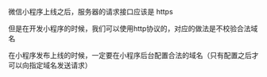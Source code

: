 微信小程序上线之后，服务器的请求接口应该是 https 

 

但是在开发小程序的时候，我们可以使用http协议的，对应的做法是不校验合法域名

在小程序发布上线的时候，一定要在小程序后台配置合法的域名（只有配置之后才可以向指定域名发送请求）